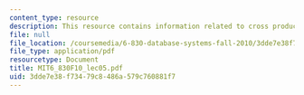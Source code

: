 ```yaml
---
content_type: resource
description: This resource contains information related to cross product.
file: null
file_location: /coursemedia/6-830-database-systems-fall-2010/3dde7e38f73479c8486a579c760881f7_MIT6_830F10_lec05.pdf
file_type: application/pdf
resourcetype: Document
title: MIT6_830F10_lec05.pdf
uid: 3dde7e38-f734-79c8-486a-579c760881f7
---
```

